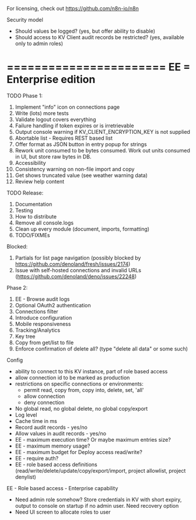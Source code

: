 For licensing, check out https://github.com/n8n-io/n8n

Security model

- Should values be logged? (yes, but offer ability to disable)
- Should access to KV Client audit records be restricted? (yes, available only to admin roles)

# ======================= EE = Enterprise edition

TODO Phase 1: 
1. Implement "info" icon on connections page 
2. Write (lots) more tests 
3. Validate logout covers everything 
4. Failure handling if token expires or is irretrievable 
5. Output console warning if KV_CLIENT_ENCRYPTION_KEY is not supplied 
6. Abortable list - Requires REST based list
7. Offer format as JSON button in entry popup for strings 
8. Rework unit consumed to be bytes consumed. Work out units consumed in UI, but store raw bytes in DB. 
9. Accessibility
10. Consistency warning on non-file import and copy
11. Get shows truncated value (see weather warning data)
12. Review help content

TODO Release:

1. Documentation
2. Testing
3. How to distribute
4. Remove all console.logs
5. Clean up every module (document, imports, formatting) 
6. TODO/FIXMEs

Blocked:

1. Partials for list page navigation (possibly blocked by
   https://github.com/denoland/fresh/issues/2174)
2. Issue with self-hosted connections and invalid URLs
   (https://github.com/denoland/deno/issues/22248)

Phase 2:

1. EE - Browse audit logs
2. Optional OAuth2 authentication
3. Connections filter
4. Introduce configuration
5. Mobile responsiveness
6. Tracking/Analytics
7. Key tree
8. Copy from get/list to file
9. Enforce confirmation of delete all? (type "delete all data" or some such)

Config

- ability to connect to this KV instance, part of role based access
- allow connection id to be marked as production
- restrictions on specific connections or environments:
  - permit read, copy from, copy into, delete, set, 'all'
  - allow connection
  - deny connection
- No global read, no global delete, no global copy/export
- Log level
- Cache time in ms
- Record audit records - yes/no
- Allow values in audit records - yes/no
- EE - maximum execution time? Or maybe maximum entries size?
- EE - maximum memory usage?
- EE - maximum budget for Deploy access read/write?
- EE - require auth?
- EE - role based access definitions (read/write/delete/update/copy/export/import, project
  allowlist, project denylist)

EE - Role based access - Enterprise capability

- Need admin role somehow? Store credentials in KV with short expiry, output to console on startup
  if no admin user. Need recovery option
- Need UI screen to allocate roles to user
